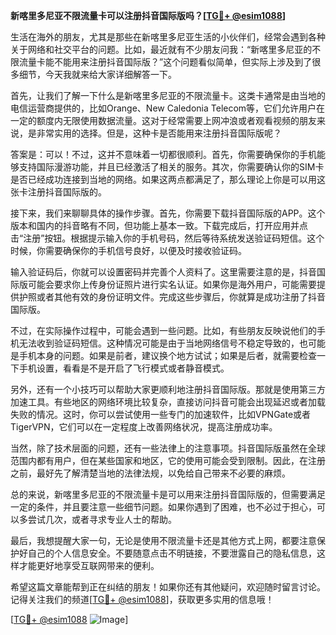**新喀里多尼亚不限流量卡可以注册抖音国际版吗？[[TG💪+ @esim1088](https://t.me/s/esim1088)]**

生活在海外的朋友，尤其是那些在新喀里多尼亚生活的小伙伴们，经常会遇到各种关于网络和社交平台的问题。比如，最近就有不少朋友问我：“新喀里多尼亚的不限流量卡能不能用来注册抖音国际版？”这个问题看似简单，但实际上涉及到了很多细节，今天我就来给大家详细解答一下。

首先，让我们了解一下什么是新喀里多尼亚的不限流量卡。这类卡通常是由当地的电信运营商提供的，比如Orange、New Caledonia Telecom等，它们允许用户在一定的额度内无限使用数据流量。这对于经常需要上网冲浪或者观看视频的朋友来说，是非常实用的选择。但是，这种卡是否能用来注册抖音国际版呢？

答案是：可以！不过，这并不意味着一切都很顺利。首先，你需要确保你的手机能够支持国际漫游功能，并且已经激活了相关的服务。其次，你需要确认你的SIM卡是否已经成功连接到当地的网络。如果这两点都满足了，那么理论上你是可以用这张卡注册抖音国际版的。

接下来，我们来聊聊具体的操作步骤。首先，你需要下载抖音国际版的APP。这个版本和国内的抖音略有不同，但功能上基本一致。下载完成后，打开应用并点击“注册”按钮。根据提示输入你的手机号码，然后等待系统发送验证码短信。这个时候，你需要确保你的手机信号良好，以便及时接收验证码。

输入验证码后，你就可以设置密码并完善个人资料了。这里需要注意的是，抖音国际版可能会要求你上传身份证照片进行实名认证。如果你是海外用户，可能需要提供护照或者其他有效的身份证明文件。完成这些步骤后，你就算是成功注册了抖音国际版。

不过，在实际操作过程中，可能会遇到一些问题。比如，有些朋友反映说他们的手机无法收到验证码短信。这种情况可能是由于当地网络信号不稳定导致的，也可能是手机本身的问题。如果是前者，建议换个地方试试；如果是后者，就需要检查一下手机设置，看看是不是开启了飞行模式或者静音模式。

另外，还有一个小技巧可以帮助大家更顺利地注册抖音国际版。那就是使用第三方加速工具。有些地区的网络环境比较复杂，直接访问抖音可能会出现延迟或者加载失败的情况。这时，你可以尝试使用一些专门的加速软件，比如VPNGate或者TigerVPN，它们可以在一定程度上改善网络状况，提高注册成功率。

当然，除了技术层面的问题，还有一些法律上的注意事项。抖音国际版虽然在全球范围内都有用户，但在某些国家和地区，它的使用可能会受到限制。因此，在注册之前，最好先了解清楚当地的法律法规，以免给自己带来不必要的麻烦。

总的来说，新喀里多尼亚的不限流量卡是可以用来注册抖音国际版的，但需要满足一定的条件，并且要注意一些细节问题。如果你遇到了困难，也不必过于担心，可以多尝试几次，或者寻求专业人士的帮助。

最后，我想提醒大家一句，无论是使用不限流量卡还是其他方式上网，都要注意保护好自己的个人信息安全。不要随意点击不明链接，不要泄露自己的隐私信息，这样才能更好地享受互联网带来的便利。

希望这篇文章能帮到正在纠结的朋友！如果你还有其他疑问，欢迎随时留言讨论。记得关注我们的频道[[TG💪+ @esim1088](https://t.me/s/esim1088)]，获取更多实用的信息哦！

[[TG💪+ @esim1088](https://t.me/s/esim1088) ![Image](https://i.postimg.cc/4NQfJmqS/Snipaste-2025-05-13-00-14-12.png)]